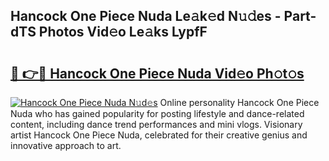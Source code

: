 ## Hancock One Piece Nuda Le𝚊k𝚎d N𝚞𝚍es - Part-dTS Photos Vid𝚎o Le𝚊ks LypfF

# <h2><a href="http://fbffgv.evod.top/?m=Hancock+One+Piece+Nuda">🔗 👉🔴 Hancock One Piece Nuda Vid𝚎o Ph𝚘t𝚘s</a></h2>

[![Hancock One Piece Nuda N𝚞d𝚎s](https://i.imgur.com/8V9OHl7.gif)](http://fbffgv.evod.top/?m=Hancock+One+Piece+Nuda)
Online personality Hancock One Piece Nuda who has gained popularity for posting lifestyle and dance-related content, including dance trend performances and mini vlogs. Visionary artist Hancock One Piece Nuda, celebrated for their creative genius and innovative approach to art. 
